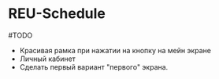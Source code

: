 # REU-Schedule

#TODO
* Красивая рамка при нажатии на кнопку на мейн экране
* Личный кабинет
* Сделать первый вариант "первого" экрана.
